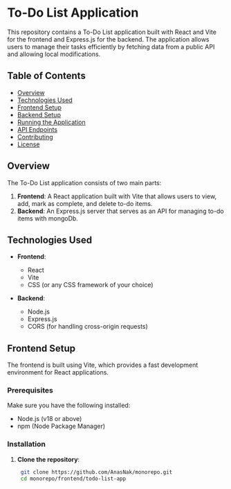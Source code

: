 # To-Do List Application

This repository contains a To-Do List application built with React and Vite for the frontend and Express.js for the backend. The application allows users to manage their tasks efficiently by fetching data from a public API and allowing local modifications.

## Table of Contents

- [Overview](#overview)
- [Technologies Used](#technologies-used)
- [Frontend Setup](#frontend-setup)
- [Backend Setup](#backend-setup)
- [Running the Application](#running-the-application)
- [API Endpoints](#api-endpoints)
- [Contributing](#contributing)
- [License](#license)

## Overview

The To-Do List application consists of two main parts:

1. **Frontend**: A React application built with Vite that allows users to view, add, mark as complete, and delete to-do items.
2. **Backend**: An Express.js server that serves as an API for managing to-do items with mongoDb.

## Technologies Used

- **Frontend**:
  - React
  - Vite
  - CSS (or any CSS framework of your choice)

- **Backend**:
  - Node.js
  - Express.js
  - CORS (for handling cross-origin requests)

## Frontend Setup

The frontend is built using Vite, which provides a fast development environment for React applications.

### Prerequisites

Make sure you have the following installed:

- Node.js (v18 or above)
- npm (Node Package Manager)

### Installation

1. **Clone the repository**:
   ```bash
    git clone https://github.com/AnasNak/monorepo.git
    cd monorepo/frontend/todo-list-app
